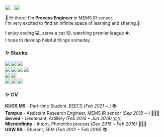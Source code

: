 <div>
  <p>
    <a href="https://hits.seeyoufarm.com"><img src="https://hits.seeyoufarm.com/api/count/incr/badge.svg?url=https%3A%2F%2Fgithub.com%2F2nchanter&count_bg=%23EA4A6E&title_bg=%23777777&icon=git.svg&icon_color=%23E7E7E7&title=hits&edge_flat=false"/></a>
    <a href="https://www.instagram.com/_2nchanter/">
      <img src="http://img.shields.io/badge/-Instagram-black?style=flat&logo=Instagram&link=https://www.instagram.com/_2nchanter/" style="height : auto; margin-left : 10px; margin-right : 10px;"/></a>
  </p>
<div>

👋 Hi there! I'm **Process Engineer** in MEMS IR sensor.<br>I'm very excited to find an infinite space of learning and sharing.🤩
  
I enjoy coding 💻, serve a cat 😽, watching premier league ⚽️.<br>I hope to develop helpful things someday.
  
  <h3>✨ Stacks</h3>
  <img src="https://img.shields.io/badge/-macOS-000000?style=flat&logo=macOS&logoColor=white"/>
  <img src="https://img.shields.io/badge/-VScode-007ACC?style=flat&logo=Visual Studio Code&logoColor=white"/>
  <img src="https://img.shields.io/badge/-PyCharm-000000?style=flat&logo=PyCharm&logoColor=white"/>
  <br>
  <img src="https://img.shields.io/badge/-Python-3776AB?style=flat&logo=Python&logoColor=white"/>
  <img src="https://img.shields.io/badge/-HTML-E34F26?style=flat&logo=HTML5&logoColor=white"/>
  <img src="https://img.shields.io/badge/-CSS-1572B6?style=flat&logo=CSS3&logoColor=white"/>
  <img src="https://img.shields.io/badge/-JavaScript-F7DF1E?style=flat&logo=JavaScript&logoColor=white"/>
  <br>
  <img src="https://img.shields.io/badge/-Flask-000000?style=flat&logo=Flask&logoColor=white"/>
  <img src="https://img.shields.io/badge/-jQuery-0769AD?style=flat&logo=jQuery&logoColor=white"/>
  <br>
  <img src="https://img.shields.io/badge/-GitHub-181717?style=flat&logo=GitHub&logoColor=white"/>
  <img src="https://img.shields.io/badge/-Slack-4A154B?style=flat&logo=Slack&logoColor=white"/>
  <a target="_blank" rel="noopener noreferrer" href="https://camo.githubusercontent.com/770718f1781488095bb590495457db4b86366a5c60cd221ca7f9840255c90cfd/68747470733a2f2f696d672e736869656c64732e696f2f62616467652f4761746865722d6361613666653f7374796c653d666c61742d737175617265266c6f676f3d556e64657274616c65266c6f676f436f6c6f723d7768697465"><img src="https://camo.githubusercontent.com/770718f1781488095bb590495457db4b86366a5c60cd221ca7f9840255c90cfd/68747470733a2f2f696d672e736869656c64732e696f2f62616467652f4761746865722d6361613666653f7374796c653d666c61742d737175617265266c6f676f3d556e64657274616c65266c6f676f436f6c6f723d7768697465" data-canonical-src="https://img.shields.io/badge/Gather-caa6fe?style=flat-square&amp;logo=Undertale&amp;logoColor=white" style="max-width:100%;"></a>


### ✨ CV
**KUGS MS** - Part-time Student, EEECS *(Feb 2021 ~ )* 📚<br>
**Tempus** - Assistant Research Engineer, MEMS IR sensor *(Sep 2018 ~ )* 🧑🏻‍💻<br>
**Served** - Lieutenant, Artillery *(Feb 2016 ~ Jun 2018)* 🇰🇷<br>
**Microinfinity** - Intern, Photolitho process *(Dec 2015 ~ Feb 2016)* 🧑🏻‍💻<br>
**USW BS** - Student, EEM *(Feb 2012 ~ Feb 2016)* 📚
